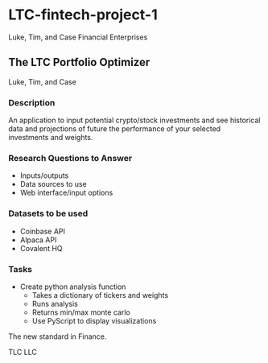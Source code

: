 # LTC-fintech-project-1

Luke, Tim, and Case Financial Enterprises

## The LTC Portfolio Optimizer
Luke, Tim, and Case

### Description
An application to input potential crypto/stock investments and see historical data and projections of future the performance of your selected investments and weights.

### Research Questions to Answer
- Inputs/outputs
- Data sources to use
- Web interface/input options


### Datasets to be used
- Coinbase API
- Alpaca API
- Covalent HQ

### Tasks
- Create python analysis function
  - Takes a dictionary of tickers and weights
  - Runs analysis
  - Returns min/max monte carlo
  - Use PyScript to display visualizations
  
The new standard in Finance.

TLC LLC
